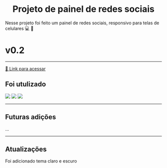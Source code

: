 <h1 align="center">Projeto de painel de redes sociais</h1>
Nesse projeto foi feito um painel de redes sociais, responsivo para telas de celulares 💻 📱 <h1>v0.2</h1>
<hr>
<a href="https://erikcosta-o.github.io/PainelRedes-Sociais/">🔗 Link para acessar</a>
<h2>Foi utulizado</h2>
<div>
    <img src="https://img.shields.io/badge/HTML5-fb5607?style=for-the-badge&logo=html5&logoColor=white">
    <img src="https://img.shields.io/badge/css3-3a86ff.svg?style=for-the-badge&logo=css3&logoColor=white">
    <img src="https://img.shields.io/badge/javascript-343a40.svg?style=for-the-badge&logo=javascript&logoColor=%23F7DF1E">
</div>
<hr>
<h2>Futuras adições </h2>
<div>
    ...
</div>
<hr>
<h2>Atualizações</h2>
<div>
    Foi adicionado tema claro e escuro
</div>